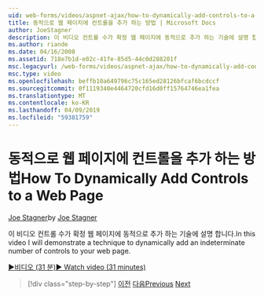 ```yaml
---
uid: web-forms/videos/aspnet-ajax/how-to-dynamically-add-controls-to-a-web-page
title: 동적으로 웹 페이지에 컨트롤을 추가 하는 방법 | Microsoft Docs
author: JoeStagner
description: 이 비디오 컨트롤 수가 확정 웹 페이지에 동적으로 추가 하는 기술에 설명 합니다.
ms.author: riande
ms.date: 04/16/2008
ms.assetid: 718e7b1d-e02c-41fe-85d5-44c0d288201f
msc.legacyurl: /web-forms/videos/aspnet-ajax/how-to-dynamically-add-controls-to-a-web-page
msc.type: video
ms.openlocfilehash: beffb10a649796c75c165ed28126bfcaf6bcdccf
ms.sourcegitcommit: 0f1119340e4464720cfd16d0ff15764746ea1fea
ms.translationtype: MT
ms.contentlocale: ko-KR
ms.lasthandoff: 04/09/2019
ms.locfileid: "59381759"
---
```

# <a name="how-to-dynamically-add-controls-to-a-web-page"></a><span data-ttu-id="6d6cb-103">동적으로 웹 페이지에 컨트롤을 추가 하는 방법</span><span class="sxs-lookup"><span data-stu-id="6d6cb-103">How To Dynamically Add Controls to a Web Page</span></span>

<span data-ttu-id="6d6cb-104">[Joe Stagner](https://github.com/JoeStagner)</span><span class="sxs-lookup"><span data-stu-id="6d6cb-104">by [Joe Stagner](https://github.com/JoeStagner)</span></span>

<span data-ttu-id="6d6cb-105">이 비디오 컨트롤 수가 확정 웹 페이지에 동적으로 추가 하는 기술에 설명 합니다.</span><span class="sxs-lookup"><span data-stu-id="6d6cb-105">In this video I will demonstrate a technique to dynamically add an indeterminate number of controls to your web page.</span></span>

[<span data-ttu-id="6d6cb-106">&#9654;비디오 (31 분)</span><span class="sxs-lookup"><span data-stu-id="6d6cb-106">&#9654; Watch video (31 minutes)</span></span>](https://channel9.msdn.com/Blogs/ASP-NET-Site-Videos/how-to-dynamically-add-controls-to-a-web-page)

> [!div class="step-by-step"]
> <span data-ttu-id="6d6cb-107">[이전](how-to-dynamically-change-css-using-the-aspnet-ajax-updatepanel.md)
> [다음](set-up-your-development-environment-for-aspnet-35.md)</span><span class="sxs-lookup"><span data-stu-id="6d6cb-107">[Previous](how-to-dynamically-change-css-using-the-aspnet-ajax-updatepanel.md)
[Next](set-up-your-development-environment-for-aspnet-35.md)</span></span>
